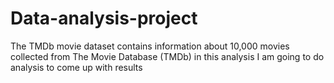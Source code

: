 # Data-analysis-project
The TMDb movie dataset contains information about 10,000 movies collected from The Movie Database (TMDb) in this analysis I am going to do analysis to come up with results
